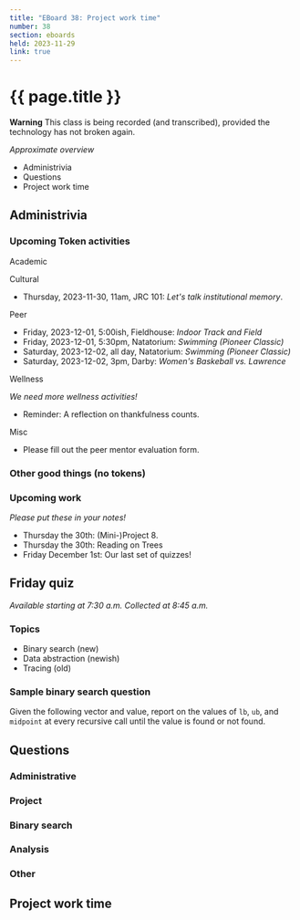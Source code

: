 ```yaml
---
title: "EBoard 38: Project work time"
number: 38
section: eboards
held: 2023-11-29
link: true
---
```

# {{ page.title }}

**Warning** This class is being recorded (and transcribed), provided the technology has not broken again.

_Approximate overview_

* Administrivia
* Questions
* Project work time

Administrivia
-------------

### Upcoming Token activities

Academic

Cultural

* Thursday, 2023-11-30, 11am, JRC 101: _Let's talk institutional memory_.

Peer

* Friday, 2023-12-01, 5:00ish, Fieldhouse: _Indoor Track and Field_
* Friday, 2023-12-01, 5:30pm, Natatorium: _Swimming (Pioneer Classic)_
* Saturday, 2023-12-02, all day, Natatorium: _Swimming (Pioneer Classic)_
* Saturday, 2023-12-02, 3pm, Darby: _Women's Baskeball vs. Lawrence_

Wellness

_We need more wellness activities!_

* Reminder: A reflection on thankfulness counts.

Misc

* Please fill out the peer mentor evaluation form.

### Other good things (no tokens)

### Upcoming work

_Please put these in your notes!_

* Thursday the 30th: (Mini-)Project 8.
* Thursday the 30th: Reading on Trees
* Friday December 1st: Our last set of quizzes!

Friday quiz
-----------

_Available starting at 7:30 a.m.  Collected at 8:45 a.m._

### Topics

* Binary search (new)
* Data abstraction (newish)
* Tracing (old)

### Sample binary search question

Given the following vector and value, report on the values of `lb`,
`ub`, and `midpoint` at every recursive call until the value is found
or not found.

Questions
---------

### Administrative

### Project

### Binary search

### Analysis

### Other

Project work time
-----------------


